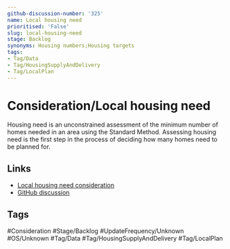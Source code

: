 ```yaml
---
github-discussion-number: '325'
name: Local housing need
prioritised: 'False'
slug: local-housing-need
stage: Backlog
synonyms: Housing numbers;Housing targets
tags:
- Tag/Data
- Tag/HousingSupplyAndDelivery
- Tag/LocalPlan
---
```


# Consideration/Local housing need

Housing need is an unconstrained assessment of the minimum number of homes needed in an area using the Standard Method. Assessing housing need is the first step in the process of deciding how many homes need to be planned for.

## Links

* [Local housing need consideration](https://design.planning.data.gov.uk/planning-consideration/local-housing-need)
* [GitHub discussion](https://github.com/digital-land/data-standards-backlog/discussions/325)

## Tags

#Consideration #Stage/Backlog #UpdateFrequency/Unknown #OS/Unknown #Tag/Data #Tag/HousingSupplyAndDelivery #Tag/LocalPlan
